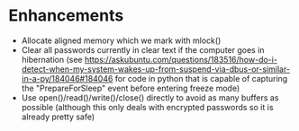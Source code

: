 
# Enhancements

* Allocate aligned memory which we mark with mlock()
* Clear all passwords currently in clear text if the computer goes in hibernation
  (see https://askubuntu.com/questions/183516/how-do-i-detect-when-my-system-wakes-up-from-suspend-via-dbus-or-similar-in-a-py/184046#184046
  for code in python that is capable of capturing the "PrepareForSleep" event
  before entering freeze mode)
* Use open()/read()/write()/close() directly to avoid as many buffers as
  possible (although this only deals with encrypted passwords so it is already
  pretty safe)

